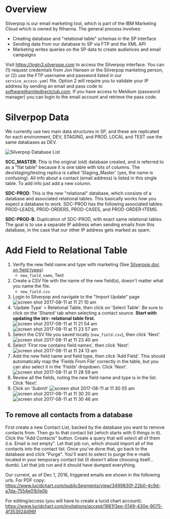 # Overview
Silverpop is our email marketing tool, which is part of the IBM Marketing Cloud which is owned by Rihanna.  The general process involves:
* Creating database and "relational table" schemas in the SP interface
* Sending data from our database to SP via FTP and the XML API
* Marketing writes queries on the SP data to create audiences and email campaigns

Visit https://login3.silverpop.com to access the Silverpop interface.  You can (1) request credentials from Jon Hansen or the Silverpop marketing person, or (2) use the FTP username and password listed in our `service_access.yaml` file.  Option 2 will require you to validate your IP address by sending an email and pass code to software@smiledirectclub.com.  If you have access to Meldium (password manager) you can login to the email account and retrieve the pass code.

# Silverpop Data
We currently use two main data structures in SP, and these are replicated for each environment, DEV, STAGING, and PROD.  LOCAL and TEST use the same databases as DEV.

![Silverpop Database List](http://i.imgur.com/NO5V43V.png)

**SCC_MASTER**: 
This is the original (old) database created, and is referred to as a "flat table" because it is one table with lots of columns.  The dev/staging/testing replica is called 'Staging_Master' (yes, the name is confusing).  All info about a contact (email address) is listed in this single table.  To add info just add a new column.

**SDC-PROD**: 
This is the new "relational" database, which consists of a database and associated relational tables.  This basically works how you expect a database to work.  SDC-PROD has the following associated tables: PROD-LEADS, PROD-ORDERS, PROD-CASES, and PROD-ORDER-ITEMS.

**SDC-PROD-B**:
Duplication of SDC-PROD, with exact same relational tables.  The goal is to use a separate IP address when sending emails from this database, in the case that our other IP address gets marked as spam.

# Add Field to Relational Table
1. Verify the new field name and type with marketing (See [Silverpop doc on field types](https://www.ibm.com/support/knowledgecenter/en/SSWU4L/Data/imc_Data/What_are_the_Database_Field_Definitions_7778.html))
    * `new_field_name`, Text
2. Create a CSV file with the name of the new field(s), doesn't matter what you name the file.
    * `new_field.csv`
3. Login to Silverpop and navigate to the "Import Update" page
![screen shot 2017-08-11 at 11 21 10 am](https://user-images.githubusercontent.com/10427685/29222688-2dd4cd8a-7e89-11e7-81d5-f99cb8b2c3a1.png)
4. 'Update Type' = Relational Table, then click on 'Select Table'.  Be sure to click on the 'Shared' tab when selecting a contact source.  **Start with updating the `DEV-` relational table first.**
![screen shot 2017-08-11 at 11 21 54 am](https://user-images.githubusercontent.com/10427685/29222686-2dd3b058-7e89-11e7-82dd-faf381325594.png)
![screen shot 2017-08-11 at 11 23 57 am](https://user-images.githubusercontent.com/10427685/29222689-2dd514c0-7e89-11e7-916f-ef5bfdc6eefc.png)
5. Select the CSV file you saved locally (`new_field.csv`), then click 'Next'.
![screen shot 2017-08-11 at 11 23 40 am](https://user-images.githubusercontent.com/10427685/29222687-2dd496da-7e89-11e7-9d04-8da2b0680297.png)
6. Select 'First row contains field names', then click 'Next'.
![screen shot 2017-08-11 at 11 24 13 am](https://user-images.githubusercontent.com/10427685/29222691-2dde0f4e-7e89-11e7-9ecc-c6c5ed3d6276.png)
7. Add the new field name and field type, then click 'Add Field'.  This should automatically map the 'Fields From File' correctly in the table, but you can also select it in the 'Fields' dropdown.  Click 'Next'.
![screen shot 2017-08-11 at 11 28 59 am](https://user-images.githubusercontent.com/10427685/29222690-2ddc00dc-7e89-11e7-896b-0d9d0966a22b.png)
8. Review all the fields, noting the new field name and type is in the list.  Click 'Next'.
9. Click on 'Submit'
![screen shot 2017-08-11 at 11 30 05 am](https://user-images.githubusercontent.com/10427685/29222692-2de1d66a-7e89-11e7-9af5-3c4ef925e53e.png)
![screen shot 2017-08-11 at 11 30 20 am](https://user-images.githubusercontent.com/10427685/29222693-2de4a2be-7e89-11e7-97ed-de1a851261b8.png)
![screen shot 2017-08-11 at 11 30 46 am](https://user-images.githubusercontent.com/10427685/29222694-2de5e494-7e89-11e7-9305-1707310d7ae1.png)


## To remove all contacts from a database

First create a new Contact List, backed by the database you want to remove contacts from.  Then go to that contact list (which starts with 0 things in it).  Click the "Add Contacts" button.  Create a query that will select all of them (i.e. Email is not empty".  Let that job run, which should import all of the contacts into the contact list.  Once you've done that, go back to the database and click "Purge".  You'll want to select to purge the e-mails located in your temporary contact list (it doesn't allow choosing itself... dumb).  Let that job run and it should have dumped everything.

Our current, as of Dec 1, 2016, triggered emails are shown in the following urls. 
For PDF copy: https://www.lucidchart.com/publicSegments/view/3499830f-22b0-4c9d-a7da-7554e01b1e0b

For editing/access (you will have to create a lucid chart account): https://www.lucidchart.com/invitations/accept/1661f3ee-0149-430e-9075-4f353924d96f
